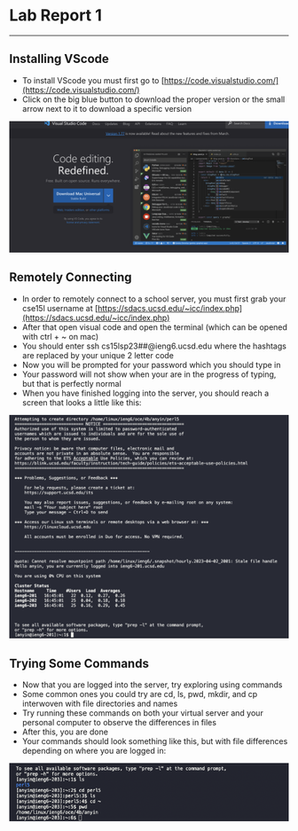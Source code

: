 # Lab Report 1

---


## Installing VScode
* To install VScode you must first go to [https://code.visualstudio.com/](https://code.visualstudio.com/)
* Click on the big blue button to download the proper version or the small arrow next to it to download a specific version 

![img](ss1.png)

## Remotely Connecting
* In order to remotely connect to a school server, you must first grab your cse15l username at [https://sdacs.ucsd.edu/~icc/index.php](https://sdacs.ucsd.edu/~icc/index.php)
* After that open visual code and open the terminal (which can be opened with ctrl + ~ on mac)
* You should enter ssh cs15lsp23##@ieng6.ucsd.edu where the hashtags are replaced by your unique 2 letter code
* Now you will be prompted for your password which you should type in 
* Your password will not show when your are in the progress of typing, but that is perfectly normal
* When you have finished logging into the server, you should reach a screen that looks a little like this:

![img](ss2.png)

## Trying Some Commands
* Now that you are logged into the server, try exploring using commands
* Some common ones you could try are cd, ls, pwd, mkdir, and cp interwoven with file directories and names
* Try running these commands on both your virtual server and your personal computer to observe the differences in files
* After this, you are done
* Your commands should look something like this, but with file differences depending on where you are logged in:

![img](ss3.png)
